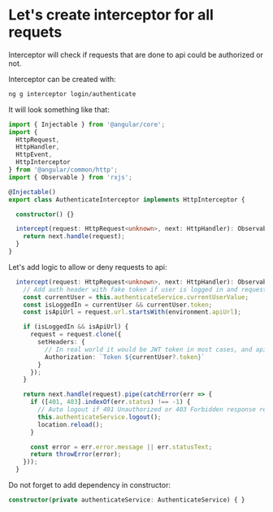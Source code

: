 # Let's create interceptor for all requets

Interceptor will check if requests that are done to api could be authorized or not.

Interceptor can be created with:

```bash
ng g interceptor login/authenticate
```

It will look something like that:

```ts
import { Injectable } from '@angular/core';
import {
  HttpRequest,
  HttpHandler,
  HttpEvent,
  HttpInterceptor
} from '@angular/common/http';
import { Observable } from 'rxjs';

@Injectable()
export class AuthenticateInterceptor implements HttpInterceptor {

  constructor() {}

  intercept(request: HttpRequest<unknown>, next: HttpHandler): Observable<HttpEvent<unknown>> {
    return next.handle(request);
  }
}
```

Let's add logic to allow or deny requests to api:

```ts
  intercept(request: HttpRequest<unknown>, next: HttpHandler): Observable<HttpEvent<unknown>> {
    // Add auth header with fake token if user is logged in and request is to api url.
    const currentUser = this.authenticateService.currentUserValue;
    const isLoggedIn = currentUser && currentUser.token;
    const isApiUrl = request.url.startsWith(environment.apiUrl);

    if (isLoggedIn && isApiUrl) {
      request = request.clone({
        setHeaders: {
          // In real world it would be JWT token in most cases, and api would chek it.s
          Authorization: `Token ${currentUser?.token}`
        }
      });
    }

    return next.handle(request).pipe(catchError(err => {
      if ([401, 403].indexOf(err.status) !== -1) {
        // Auto logout if 401 Unauthorized or 403 Forbidden response returned from api.
        this.authenticateService.logout();
        location.reload();
      }

      const error = err.error.message || err.statusText;
      return throwError(error);
    }));
  }
```

Do not forget to add dependency in constructor:

```ts
constructor(private authenticateService: AuthenticateService) { }
```
